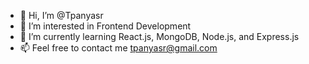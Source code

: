 - 👋 Hi, I’m @Tpanyasr
- 👀 I’m interested in Frontend Development 
- 🌱 I’m currently learning React.js, MongoDB, Node.js, and Express.js
- 📫 Feel free to contact me tpanyasr@gmail.com 

<!---
Tpanyasr/Tpanyasr is a ✨ special ✨ repository because its `README.md` (this file) appears on your GitHub profile.
You can click the Preview link to take a look at your changes.
--->
